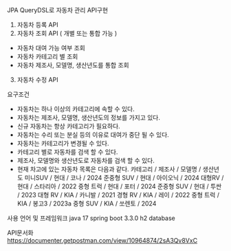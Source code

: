 JPA QueryDSL로 자동차 관리 API구현
1) 자동차 등록 API 
2) 자동차 조회 API ( 개별 또는 통합 가능 )
  - 자동차 대여 가능 여부 조회
  - 자동차 카테고리 별 조회
  - 자동차 제조사, 모델명, 생산년도를 통합 조회
3) 자동차 수정 API 

요구조건
- 자동차는 하나 이상의 카테고리에 속할 수 있다.
- 자동차는 제조사, 모델명, 생산년도의 정보를 가지고 있다.
- 신규 자동차는 항상 카테고리가 필요하다.
- 자동차는 수리 또는 분실 등의 이유로 대여가 중단 될 수 있다.
- 자동차는 카테고리가 변경될 수 있다.
- 카테고리 별로 자동차를 검색 할 수 있다.
- 제조사, 모델명와 생산년도로 자동차를 검색 할 수 있다.
- 현재 차고에 있는 자동차 목록은 다음과 같다.
    카테고리 / 제조사 / 모델명 / 생산년도
    미니SUV / 현대 / 코나 / 2024
    준중형 SUV  / 현대 / 아이오닉 / 2024
    대형RV / 현대 / 스타리아 / 2022
    중형 트럭 / 현대 / 포터 / 2024
    준중형 SUV / 현대 / 투싼 / 2023
    대형 RV / KIA / 카니발 / 2021
    경형 RV / KIA / 레이 / 2022
    중형 트럭 / KIA / 봉고3 / 2023a
    중형 SUV / KIA / 쏘렌토 / 2024

사용 언어 및 프레임워크
java 17
spring boot 3.3.0
h2 database

API문서화
https://documenter.getpostman.com/view/10964874/2sA3Qv8VxC
